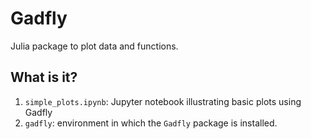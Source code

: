# Gadfly

Julia package to plot data and functions.


## What is it?

1. `simple_plots.ipynb`: Jupyter notebook illustrating basic plots using Gadfly
1. `gadfly`: environment in which the `Gadfly` package is installed.
